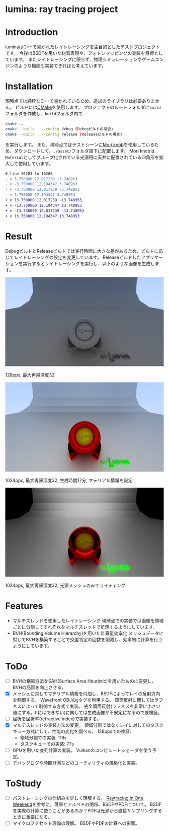 # lumina: ray tracing project

# Introduction
luminaはC++で書かれたレイトレーシングを主目的としたテストプロジェクトです。
今後はBSDFを用いた材質表現や、フォトンマッピングの実装を目標としています。
またレイトレーシングに限らず、物理シミュレーションやゲームエンジンのような機能も実装できればと考えています。

# Installation
現時点では純粋なC++で書かれているため、追加のライブラリは必要ありません。
ビルドには[CMake](https://cmake.org/)を使用します。
プロジェクトのルートフォルダに`build`フォルダを作成し、`build`フォルダ内で
```bash
cmake ..
cmake --build . --config debug (Debugビルドの場合)
cmake --build . --config release (Releaseビルドの場合)
```
を実行します。
また、現時点ではテストシーンに[Mori knob](https://casual-effects.com/g3d/data10/index.html#mesh23)を使用しているため、ダウンロードして、`./asset/`フォルダ直下に配置します。
Mori knobは`Material`としてグループ化されている光源用に天井に配置されている四角形を拡大して使用しています。
```diff
# line 16203 to 16206
- v 3.750000 12.017239 -3.748953
- v -3.750000 12.194347 3.748953
- v -3.750000 12.017239 -3.748953
- v 3.750000 12.194347 3.748953
+ v 13.750000 12.017239 -13.748953
+ v -13.750000 12.194347 13.748953
+ v -13.750000 12.017239 -13.748953
+ v 13.750000 12.194347 13.748953
```

# Result
DebugビルドとReleaseビルドでは実行時間に大きな差があるため、ビルドに応じてレイトレーシングの設定を変更しています。
Releaseビルドしたアプリケーションを実行するとレイトレーシングを実行し、以下のような画像を生成します。


![](./test.png)


128ppx, 最大再帰深度32


![](./test_1024ppx_17min.png)


1024ppx, 最大再帰深度32, 生成時間17分, マテリアル情報を設定


![](./test_1024ppx_only_light.png)


1024ppx, 最大再帰深度32, 光源メッシュのみでライティング

# Features
- マルチスレッドを使用したレイトレーシング
現時点での実装では画像を領域ごとに分割してそれぞれをマルチスレッドで処理するようにしています。
- BVH(Bounding Volume Hierarchy)を用いた計算量効率化
メッシュデータに対してBVHを構築することで交差判定の回数を削減し、効率的に計算を行うようにしています。

# ToDo
- [ ] BVHの構築方法をSAH(Surface Area Heuristic)を用いたものに変更し、BVHの品質を向上させる。
- [x] メッシュに対してマテリアル情報を付加し、BSDFによってレイの反射方向を制御する。
Wavefront OBJの`g`タグを利用する。
鏡面反射に関してはラフネスによって制御する方式で実装。
完全鏡面反射(ラフネスを非常に小さい値にする。0にはできない)に関しては生成画像が不安定になるので要検証。
- [ ] 屈折を屈折率(refractive index)で実装する。
- [x] マルチスレッドの実装方法の変更。
領域分割ではなくレイに対してのタスクキュー方式にして、性能の変化を調べる。
128ppxでの検証:
  - 領域分割での実装: 118s
  - タスクキューでの実装: 77s
- [ ] GPUを用いた並列計算の実装。
Vulkanのコンピュートシェーダを使う予定。
- [ ] デバッグログや時間計測などのユーティリティの規格化と実装。
# ToStudy
- [ ] パストレーシングの仕組みを詳しく理解する。
[Raytracing in One Weekend](https://raytracing.github.io/)を参考に。再帰とアルベドの関係、BSDFやPDFについて。
BSDFを実際の計算に使うことがあるのか？PDFは光源から直接サンプリングするときに重要になる。
- [ ] マイクロファセット理論の理解。
BSDFやPDFの計算への影響。
